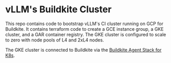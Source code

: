 # vLLM's Buildkite Cluster

This repo contains code to bootstrap vLLM's CI cluster running on GCP for Buildkite.
It contains terraform code to create a GCE instance group, a GKE cluster, and a GAR container registry.
The GKE cluster is configured to scale to zero with node pools of L4 and 2xL4 nodes.

The GKE cluster is connected to Buildkite via the [Buildkite Agent Stack for K8s](https://github.com/buildkite/agent-stack-k8s#readme).